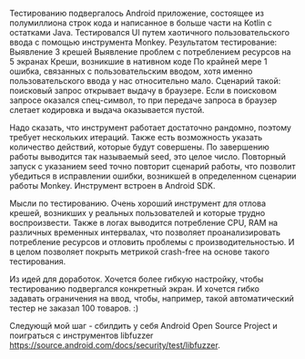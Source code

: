 Тестированию подвергалось Android приложение, состоящее из полумиллиона строк кода и написанное в больше части на Kotlin с остатками Java. Тестировался UI путем хаотичного пользовательского ввода с помощью инструмента Monkey. Результатом тестирование:
Выявление 3 крешей
Выявление проблем с потреблением ресурсов на 5 экранах
Креши, возникшие в нативном коде 
По крайней мере 1 ошибка, связанных с пользовательским вводом, хотя именно пользовательского ввода у нас относительно мало. Сценарий такой: поисковый запрос открывает выдачу в браузере. Если в поисковом запросе оказался спец-символ, то при передаче запроса в браузер слетает кодировка и выдача оказывается пустой.  

Надо сказать, что инструмент работает достаточно рандомно, поэтому требует нескольких итераций. Также есть возможность указать количество действий, которые будут совершены. По завершению работы выводится так называемый seed, это целое число. Повторный запуск с указанием seed точно повторит сценарий работы, что позволит убедиться в исправлении ошибки, возникшей в определенном сценарии работы Monkey. Инструмент встроен в Android SDK.

Мысли по тестированию. Очень хороший инструмент для отлова крешей, возникших у реальных пользователей и которые трудно воспроизвести. Также в логах выводится потребление СPU, RAM на различных временных интервалах, что позволяет проанализировать потребление ресурсов и отловить проблемы с производительностью. И в целом позволяет покрыть метрикой crash-free на основе такого тестирования.

Из идей для доработок. Хочется более гибкую настройку, чтобы тестированию подвергался конкретный экран. И хочется гибко задавать ограничения на ввод, чтобы, например, такой автоматический тестер не заказал 100 товаров. :)


Следующй мой шаг - сбилдить у себя Android Open Source Project и поиграться с инструментов libfuzzer https://source.android.com/docs/security/test/libfuzzer.